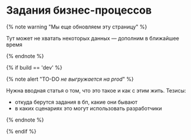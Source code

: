 # Задания бизнес-процессов

{% note warning "Мы еще обновляем эту страницу" %}

Тут может не хватать некоторых данных — дополним в ближайшее время

{% endnote %}

{% if build == 'dev' %}

{% note alert "TO-DO _не выгружается на prod_" %}

Нужна вводная статья о том, что это такое и как с этим жить. Тезисы:

- откуда берутся задания в бп, какие они бывают
- в каких сценариях это могут использовать разработчики

{% endnote %}

{% endif %}
